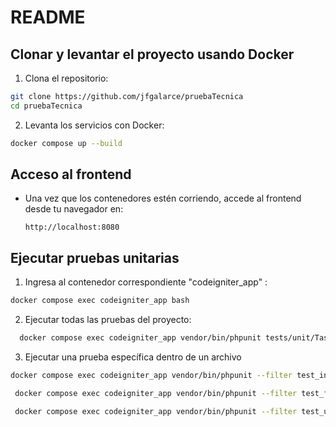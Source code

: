 # README

## Clonar y levantar el proyecto usando Docker

1. Clona el repositorio:
  ```bash
  git clone https://github.com/jfgalarce/pruebaTecnica
  cd pruebaTecnica
  ```

2. Levanta los servicios con Docker:
  ```bash
  docker compose up --build
  ```

## Acceso al frontend

- Una vez que los contenedores estén corriendo, accede al frontend desde tu navegador en:
  ```
  http://localhost:8080
  ```

## Ejecutar pruebas unitarias

1. Ingresa al contenedor correspondiente "codeigniter_app" :
  ```bash
  docker compose exec codeigniter_app bash
  ```

2. Ejecutar todas las pruebas del proyecto:
  ```bash
	docker compose exec codeigniter_app vendor/bin/phpunit tests/unit/TaskModelTest.php
  ```

3. Ejecutar una prueba específica dentro de un archivo 
  ```bash
  docker compose exec codeigniter_app vendor/bin/phpunit --filter test_insert_task tests/unit/TaskModelTest.php
  ```

 ```bash
  docker compose exec codeigniter_app vendor/bin/phpunit --filter test_find_task tests/unit/TaskModelTest.php
  ```

 ```bash
  docker compose exec codeigniter_app vendor/bin/phpunit --filter test_update_task tests/unit/TaskModelTest.php
  ```
